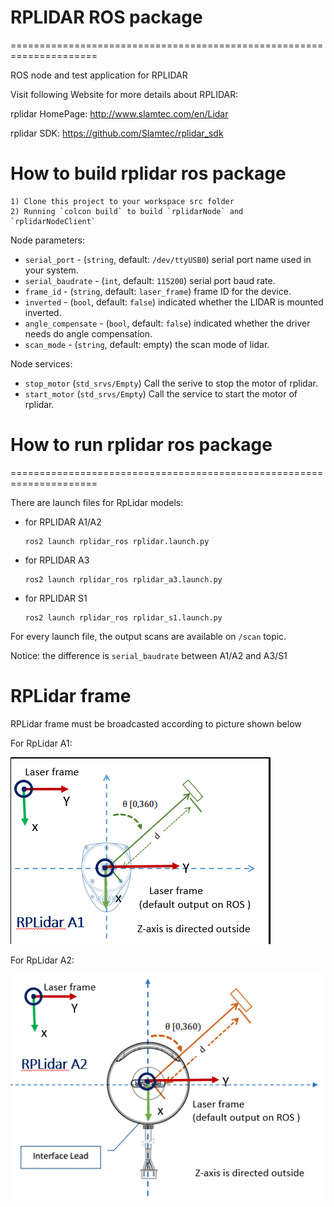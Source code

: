 # RPLIDAR ROS package

=====================================================================

ROS node and test application for RPLIDAR

Visit following Website for more details about RPLIDAR:

rplidar HomePage:   http://www.slamtec.com/en/Lidar

rplidar SDK: https://github.com/Slamtec/rplidar_sdk

How to build rplidar ros package
=====================================================================
    1) Clone this project to your workspace src folder
    2) Running `colcon build` to build `rplidarNode` and `rplidarNodeClient`


Node parameters:


- `serial_port` - (`string`, default: `/dev/ttyUSB0`) serial port name used in your system. 
- `serial_baudrate` - (`int`, default: `115200`) serial port baud rate. 
- `frame_id` - (`string`, default: `laser_frame`) frame ID for the device. 
- `inverted` - (`bool`, default: `false`) indicated whether the LIDAR is mounted inverted. 
- `angle_compensate` - (`bool`, default: `false`) indicated whether the driver needs do angle compensation. 
- `scan_mode` - (`string`, default: empty) the scan mode of lidar. 

Node services:

- `stop_motor` (`std_srvs/Empty`) Call the serive to stop the motor of rplidar. 
- `start_motor` (`std_srvs/Empty`) Call the service to start the motor of rplidar. 

# How to run rplidar ros package
=====================================================================

There are launch files for RpLidar models:

- for RPLIDAR A1/A2
    ```
    ros2 launch rplidar_ros rplidar.launch.py
    ```
- for RPLIDAR A3
    ```
    ros2 launch rplidar_ros rplidar_a3.launch.py
    ```
- for RPLIDAR S1
    ```
    ros2 launch rplidar_ros rplidar_s1.launch.py
    ```

For every launch file, the output scans are available on `/scan` topic.

Notice: the difference is `serial_baudrate` between A1/A2 and A3/S1

RPLidar frame
=====================================================================
RPLidar frame must be broadcasted according to picture shown below

For RpLidar A1:

![RpLidar A1 coordinate frame](rplidar_A1.png "RpLidar A1 coordinate frame")

For RpLidar A2:

![RpLidar A2 coordinate frame](rplidar_A2.png "RpLidar A2 coordinate frame")
